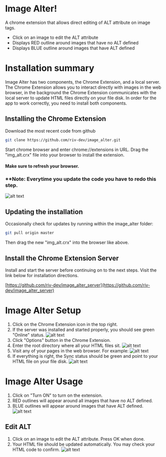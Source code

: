 # Image Alter!
A chrome extension that allows direct editing of ALT attribute on image tags.
- Click on an image to edit the ALT attribute
- Displays RED outline around images that have no ALT defined
- Displays BLUE outline around images that have ALT defined

# Installation summary
Image Alter has two components, the Chrome Extension, and a local server.  The Chrome Extension allows you to interact directly with images in the web browser, in the background the Chrome Extension communicates with the local server to update HTML files directly on your file disk. In order for the app to work correctly, you need to install both components.

## Installing the Chrome Extension
Download the most recent code from github
```bash
git clone https://github.com/riv-dev/image_alter.git
```

Start chrome browser and enter chrome://extensions in URL.
Drag the "img_alt.crx" file into your browser to install the extension.
#### Make sure to refresh your browser.
### **Note: Everytime you update the code you have to redo this step.

![alt text](/doc_images/extension_install.png "Install Extension")

## Updating the installation
Occasionally check for updates by running within the image_alter folder:
```bash
git pull origin master
```

Then drag the new "img_alt.crx" into the browser like above.

## Install the Chrome Extension Server
Install and start the server before continuing on to the next steps. Visit the link below for installation directions.

[https://github.com/riv-dev/image_alter_server](https://github.com/riv-dev/image_alter_server)

# Image Alter Setup
1. Click on the Chrome Extension icon in the top right.
2. If the server was installed and started properly, you should see green "Online" status.
![alt text](/doc_images/setup1.png "Setup 1")
3. Click "Options" button in the Chrome Extension.
4. Enter the root directory where all your HTML files sit.
![alt text](/doc_images/setup2.png "Setup 2")
5. Visit any of your pages in the web browser. For example:
![alt text](/doc_images/setup3.png "Setup 3")
6. If everything is right, the Sync status should be green and point to your HTML file on your file disk. 
![alt text](/doc_images/setup4.png "Setup 4")

# Image Alter Usage
1. Click on "Turn ON" to turn on the extension.
2. RED outlines will appear around all images that have no ALT defined.
3. BLUE outlines will appear around images that have ALT defined.
![alt text](/doc_images/usage.png "Usage")

## Edit ALT
1. Click on an image to edit the ALT attribute.  Press OK when done.
2. Your HTML file should be updated automatically.  You may check your HTML code to confirm.
![alt text](/doc_images/enter_alt.png "Enter ALT")
